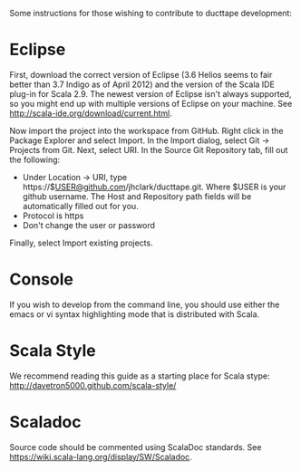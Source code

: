 Some instructions for those wishing to contribute to ducttape development:

Eclipse
=======

First, download the correct version of Eclipse (3.6 Helios seems to fair better than 3.7 Indigo as of April 2012) and the version of the Scala IDE plug-in for Scala 2.9. The newest version of Eclipse isn't always supported, so you might end up with multiple versions of Eclipse on your machine. See http://scala-ide.org/download/current.html.

Now import the project into the workspace from GitHub. Right click in the Package Explorer and select Import. In the Import dialog, select Git -> Projects from Git. Next, select URI. In the Source Git Repository tab, fill out the following:

* Under Location -> URI, type https://$USER@github.com/jhclark/ducttape.git. Where $USER is your github username.  The Host and Repository path fields will be automatically filled out for you.
* Protocol is https 
* Don't change the user or password

Finally, select Import existing projects.

Console
=======

If you wish to develop from the command line, you should use either the emacs or vi syntax highlighting mode that is distributed with Scala.

Scala Style
===========

We recommend reading this guide as a starting place for Scala stype: http://davetron5000.github.com/scala-style/

Scaladoc
========

Source code should be commented using ScalaDoc standards. See https://wiki.scala-lang.org/display/SW/Scaladoc.